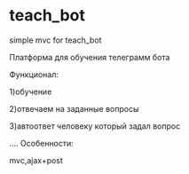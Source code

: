 # teach_bot
simple mvc for teach_bot

Платформа для обучения телеграмм бота

Функционал:

1)обучение

2)отвечаем на заданные вопросы

3)автоответ человеку который задал вопрос

....
Особенности:

mvc,ajax+post
